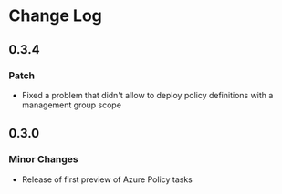 # <a id="Change-Log"> </a> Change Log

## 0.3.4

### Patch

- Fixed a problem that didn't allow to deploy policy definitions with a management group scope

## 0.3.0

### Minor Changes

- Release of first preview of Azure Policy tasks



